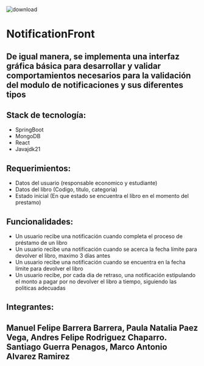 
![download](https://github.com/user-attachments/assets/9a22f2dd-1f90-43a9-8a19-632a8f39f8a9)

# NotificationFront

## De igual manera, se implementa una interfaz gráfica básica para desarrollar y validar comportamientos necesarios para la validación del modulo de notificaciones y sus diferentes tipos

## Stack de tecnología:
* SpringBoot
* MongoDB
* React
* Javajdk21

## Requerimientos:
* Datos del usuario (responsable economico y estudiante)
* Datos del libro (Codigo, titulo, categoria)
* Estado inicial (En que estado se encuentra el libro en el momento del prestamo)

## Funcionalidades: 
* Un usuario recibe una notificación cuando completa el proceso de préstamo de un libro
* Un usuario recibe una notificación cuando se acerca la fecha límite para devolver el libro, maximo 3 días antes 
* Un usuario recibe una notificación cuando se encuentra en la fecha límite para devolver el libro
* Un usuario recibe, por cada dia de retraso, una notificación estipulando el monto a pagar por no devolver el libro a tiempo, siguiendo las politicas adecuadas
  
## Integrantes:
## Manuel Felipe Barrera Barrera, Paula Natalia Paez Vega, Andres Felipe Rodriguez Chaparro. Santiago Guerra Penagos, Marco Antonio Alvarez Ramirez

#
